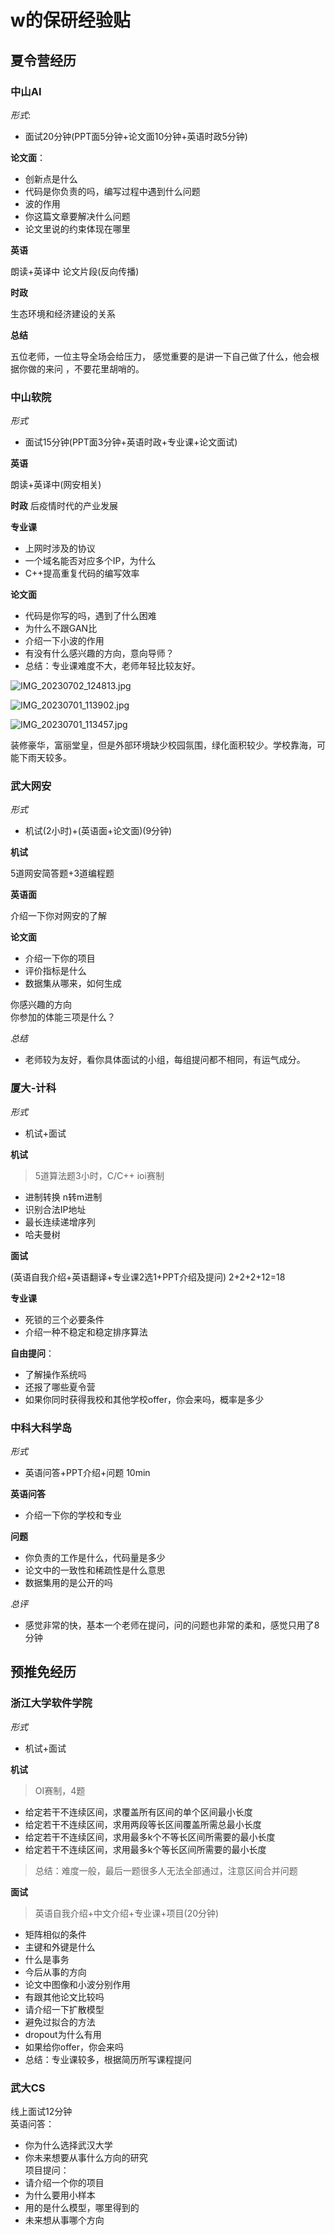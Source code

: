 # w的保研经验贴  

## 夏令营经历

### 中山AI  

*形式*:

- 面试20分钟(PPT面5分钟+论文面10分钟+英语时政5分钟)  

**论文面**：  

- 创新点是什么  
- 代码是你负责的吗，编写过程中遇到什么问题  
- 波的作用  
- 你这篇文章要解决什么问题  
- 论文里说的约束体现在哪里  

**英语**

朗读+英译中 论文片段(反向传播)  

**时政**

生态环境和经济建设的关系  

**总结**

五位老师，一位主导全场会给压力， 感觉重要的是讲一下自己做了什么，他会根据你做的来问 ，不要花里胡哨的。  

### 中山软院  

*形式*

- 面试15分钟(PPT面3分钟+英语时政+专业课+论文面试)  

**英语**

朗读+英译中(网安相关)  

**时政**
后疫情时代的产业发展  

**专业课**  

- 上网时涉及的协议  
- 一个域名能否对应多个IP，为什么  
- C++提高重复代码的编写效率  

**论文面**  

- 代码是你写的吗，遇到了什么困难  
- 为什么不跟GAN比  
- 介绍一下小波的作用  
- 有没有什么感兴趣的方向，意向导师？  
- 总结：专业课难度不大，老师年轻比较友好。  

![IMG_20230702_124813.jpg](https://cdn.jdysya.top/lsky/2023/10/08/1/4d53d7fa5bf6c869.jpeg)

  

![IMG_20230701_113902.jpg](https://cdn.jdysya.top/lsky/2023/10/08/1/ecaa99a04fb04505.jpeg)

  


![IMG_20230701_113457.jpg](https://cdn.jdysya.top/lsky/2023/10/08/1/d53eb77f2e31d34c.jpeg)


装修豪华，富丽堂皇，但是外部环境缺少校园氛围，绿化面积较少。学校靠海，可能下雨天较多。  

### 武大网安  

*形式*
- 机试(2小时)+(英语面+论文面)(9分钟)  

**机试**

5道网安简答题+3道编程题  

**英语面**

介绍一下你对网安的了解  

**论文面**

- 介绍一下你的项目  
- 评价指标是什么  
- 数据集从哪来，如何生成  

你感兴趣的方向  
你参加的体能三项是什么？  

*总结*

- 老师较为友好，看你具体面试的小组，每组提问都不相同，有运气成分。  

### 厦大-计科  

*形式*
- 机试+面试  

**机试**

> 5道算法题3小时，C/C++ ioi赛制  

- 进制转换 n转m进制  
- 识别合法IP地址  
- 最长连续递增序列  
- 哈夫曼树  

**面试** 

(英语自我介绍+英语翻译+专业课2选1+PPT介绍及提问) 2+2+2+12=18  

**专业课**
- 死锁的三个必要条件 
- 介绍一种不稳定和稳定排序算法  

**自由提问**：  

- 了解操作系统吗  
- 还报了哪些夏令营  
- 如果你同时获得我校和其他学校offer，你会来吗，概率是多少  

### 中科大科学岛  

*形式* 
- 英语问答+PPT介绍+问题 10min  

**英语问答**  
- 介绍一下你的学校和专业  

**问题**  
- 你负责的工作是什么，代码量是多少  
- 论文中的一致性和稀疏性是什么意思  
- 数据集用的是公开的吗  

*总评*
- 感觉非常的快，基本一个老师在提问，问的问题也非常的柔和，感觉只用了8分钟  

## 预推免经历  

### 浙江大学软件学院  

*形式*
- 机试+面试  

**机试**

> OI赛制，4题  

- 给定若干不连续区间，求覆盖所有区间的单个区间最小长度  
- 给定若干不连续区间，求用两段等长区间覆盖所需总最小长度  
- 给定若干不连续区间，求用最多k个不等长区间所需要的最小长度  
- 给定若干不连续区间，求用最多k个等长区间所需要的最小长度  

> 总结：难度一般，最后一题很多人无法全部通过，注意区间合并问题  

**面试**

> 英语自我介绍+中文介绍+专业课+项目(20分钟)  

- 矩阵相似的条件  
- 主键和外键是什么  
- 什么是事务  
- 今后从事的方向  
- 论文中图像和小波分别作用  
- 有跟其他论文比较吗  
- 请介绍一下扩散模型  
- 避免过拟合的方法  
- dropout为什么有用  
- 如果给你offer，你会来吗  
- 总结：专业课较多，根据简历所写课程提问  

### 武大CS  
线上面试12分钟  
英语问答：  
- 你为什么选择武汉大学  
- 你未来想要从事什么方向的研究  
项目提问：  
- 请介绍一个你的项目  
- 为什么要用小样本  
- 用的是什么模型，哪里得到的  
- 未来想从事哪个方向  

